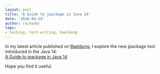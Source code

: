 ```yaml
---
layout: post
title: 'A Guide to jpackage in Java 14'
date: '2020-04-24'
author: rockoder
tags:
- hacking, tech-writing, baeldung
---
```

	
In my latest article published on [Baeldung](https://www.baeldung.com/), I explore the new jpackage tool introduced in the Java 14:  
[A Guide to jpackage in Java 14](https://www.baeldung.com/java14-jpackage)

Hope you find it useful.